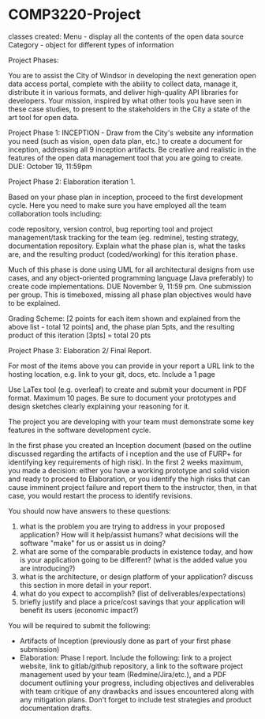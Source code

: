 # COMP3220-Project

classes created: 
Menu - display all the contents of the open data source
Category - object for different types of information

Project Phases:

You are to assist the City of Windsor in developing the next generation open data access portal, 
complete with the ability to collect data, manage it, distribute it in various formats, and deliver 
high-quality API libraries for developers. Your mission, inspired by what other tools you have seen 
in these case studies, to present to the stakeholders in the City a state of the art tool for open data.

Project Phase 1: INCEPTION - Draw from the City's website any information you need (such as vision, open data plan, etc.) 
to create a document for inception, addressing all 9 inception artifacts. Be creative and realistic in 
the features of the open data management tool that you are going to create. ​DUE: October 19, 11:59pm

Project Phase 2: Elaboration iteration 1.

Based on your phase plan in inception, proceed to the first development cycle. 
Here you need to make sure you have employed all the team collaboration tools including:

code repository,
version control,
bug reporting tool and
project management/task tracking for the team (eg. redmine),
testing strategy,
documentation repository.
Explain what the phase plan is, what the tasks are, and the resulting product (coded/working) for this iteration phase.

Much of this phase is done using UML for all architectural designs from use cases, and any object-oriented 
programming language (Java preferably) to create code implementations. DUE November 9, 11:59 pm. 
One submission per group. This is timeboxed, missing all phase plan objectives would have to be explained.

Grading Scheme:  [2 points for each item shown and explained from the above list - total 12 points] and, 
the phase plan 5pts, and the resulting product of this iteration [3pts] = total 20 pts  

Project Phase 3: Elaboration 2/ Final Report.

For most of the items above you can provide in your report a URL link to the hosting location, e.g. link to your 
git, docs, etc. Include a 1 page 

Use LaTex tool (e.g. overleaf) to create and submit your document in PDF format. Maximum 10 pages. 
Be sure to document your prototypes and design sketches clearly explaining your reasoning for it.

The project you are developing with your team must demonstrate some key features in the software development cycle.

In the first phase you created an Inception document (based on the outline discussed regarding the artifacts of i
nception and the use of FURP+ for identifying key requirements of high risk). In the first 2 weeks maximum, 
you made a decision: either you have a working prototype and solid vision and ready to proceed to Elaboration, or 
you identify the high risks that can cause imminent project failure and report them to the instructor, then, in 
that case, you would restart the process to identify revisions.

You should now have answers to these questions:
1) what is the problem you are trying to address in your proposed application? How will it help/assist humans? 
what decisions will the software "make" for us or assist us in doing?
2) what are some of the comparable products in existence today, and how is your application going to be different? 
(what is the added value you are introducing?)
3) what is the architecture, or design platform of your application? discuss this section in more detail in your report.
4) what do you expect to accomplish? (list of deliverables/expectations)
5) briefly justify and place a price/cost savings that your application will benefit its users (economic impact?)

You will be required to submit the following:
- Artifacts of Inception (previously done as part of your first phase submission)
- Elaboration: Phase I report. Include the following: link to a project website, link to gitlab/github repository, 
a link to the software project management used by your team (Redmine/Jira/etc.), and a PDF document outlining your 
progress, including objectives and deliverables with team critique of any drawbacks and issues encountered along 
with any mitigation plans. Don't forget to include test strategies and product documentation drafts.

